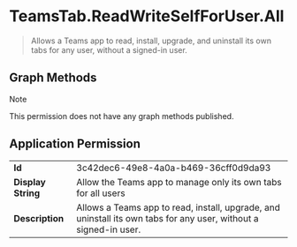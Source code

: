 # TeamsTab.ReadWriteSelfForUser.All

> Allows a Teams app to read, install, upgrade, and uninstall its own tabs for any user, without a signed-in user.
## Graph Methods

> [!NOTE]
> This permission does not have any graph methods published.

## Application Permission
|||
|-|-|
|**Id**|3c42dec6-49e8-4a0a-b469-36cff0d9da93|
|**Display String**|Allow the Teams app to manage only its own tabs for all users|
|**Description**|Allows a Teams app to read, install, upgrade, and uninstall its own tabs for any user, without a signed-in user.|
